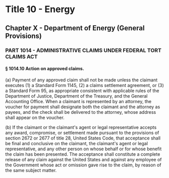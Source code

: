 
# Title 10 - Energy
## Chapter X - Department of Energy (General Provisions)
### PART 1014 - ADMINISTRATIVE CLAIMS UNDER FEDERAL TORT CLAIMS ACT
#### § 1014.10 Action on approved claims.

(a) Payment of any approved claim shall not be made unless the claimant executes (1) a Standard Form 1145, (2) a claims settlement agreement, or (3) a Standard Form 95, as appropriate consistent with applicable rules of the Department of Justice, Department of the Treasury, and the General Accounting Office. When a claimant is represented by an attorney, the voucher for payment shall designate both the claimant and the attorney as payees, and the check shall be delivered to the attorney, whose address shall appear on the voucher.

(b) If the claimant or the claimant's agent or legal representative accepts any award, compromise, or settlement made pursuant to the provisions of section 2672 or 2677 of title 28, United States Code, that acceptance shall be final and conclusive on the claimant, the claimant's agent or legal representative, and any other person on whose behalf or for whose benefit the claim has been presented. The acceptance shall constitute a complete release of any claim against the United States and against any employee of the Government whose act or omission gave rise to the claim, by reason of the same subject matter.
